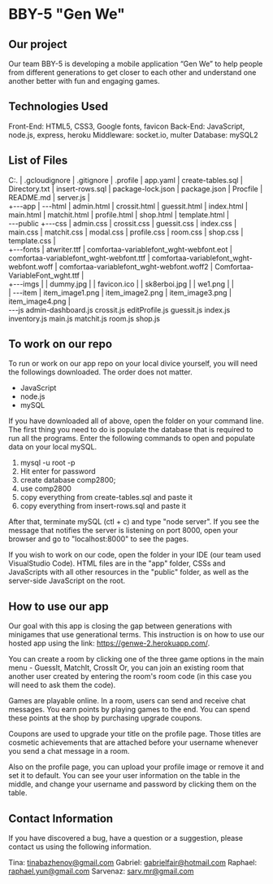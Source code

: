 # BBY-5 "Gen We"

## Our project

Our team BBY-5 is developing a mobile application “Gen We” to help people from different generations to get closer to each other and understand one another better with fun and engaging games.

## Technologies Used

Front-End: HTML5, CSS3, Google fonts, favicon
Back-End: JavaScript, node.js, express, heroku
Middleware: socket.io, multer
Database: mySQL2

## List of Files

C:.
|   .gcloudignore
|   .gitignore
|   .profile
|   app.yaml
|   create-tables.sql
|   Directory.txt
|   insert-rows.sql
|   package-lock.json
|   package.json
|   Procfile
|   README.md
|   server.js
|   
+---app
|   \---html
|           admin.html
|           crossit.html
|           guessit.html
|           index.html
|           main.html
|           matchit.html
|           profile.html
|           shop.html
|           template.html
|                   
\---public
    +---css
    |       admin.css
    |       crossit.css
    |       guessit.css
    |       index.css
    |       main.css
    |       matchit.css
    |       modal.css
    |       profile.css
    |       room.css
    |       shop.css
    |       template.css
    |       
    +---fonts
    |       atwriter.ttf
    |       comfortaa-variablefont_wght-webfont.eot
    |       comfortaa-variablefont_wght-webfont.ttf
    |       comfortaa-variablefont_wght-webfont.woff
    |       comfortaa-variablefont_wght-webfont.woff2
    |       Comfortaa-VariableFont_wght.ttf
    |       
    +---imgs
    |   |   dummy.jpg
    |   |   favicon.ico
    |   |   sk8erboi.jpg
    |   |   we1.png
    |   |   
    |   \---item
    |           item_image1.png
    |           item_image2.png
    |           item_image3.png
    |           item_image4.png
    |           
    \---js
            admin-dashboard.js
            crossit.js
            editProfile.js
            guessit.js
            index.js
            inventory.js
            main.js
            matchit.js
            room.js
            shop.js

## To work on our repo

To run or work on our app repo on your local divice yourself, you will need the followings downloaded. The order does not matter.
- JavaScript
- node.js
- mySQL

If you have downloaded all of above, open the folder on your command line. The first thing you need to do is populate the database that is required to run all the programs. Enter the following commands to open and populate data on your local mySQL.

1. mysql -u root -p
2. Hit enter for password
3. create database comp2800;
4. use comp2800
5. copy everything from create-tables.sql and paste it
6. copy everything from insert-rows.sql and paste it

After that, terminate mySQL (ctl + c) and type "node server". If you see the message that notifies the server is listening on port 8000, open your browser and go to "localhost:8000" to see the pages.

If you wish to work on our code, open the folder in your IDE (our team used VisualStudio Code). HTML files are in the "app" folder, CSSs and JavaScripts with all other resources in the "public" folder, as well as the server-side JavaScript on the root.

## How to use our app

Our goal with this app is closing the gap between generations with minigames that use generational terms. This instruction is on how to use our hosted app using the link: https://genwe-2.herokuapp.com/. 

You can create a room by clicking one of the three game options in the main menu - GuessIt, MatchIt, CrossIt Or, you can join an existing room that another user created by entering the room's room code (in this case you will need to ask them the code).

Games are playable online. In a room, users can send and receive chat messages. You earn points by playing games to the end. You can spend these points at the shop by purchasing upgrade coupons.

Coupons are used to upgrade your title on the profile page. Those titles are cosmetic achievements that are attached before your username whenever you send a chat message in a room.

Also on the profile page, you can upload your profile image or remove it and set it to default. You can see your user information on the table in the middle, and change your username and password by clicking them on the table.

## Contact Information

If you have discovered a bug, have a question or a suggestion, please contact us using the following information.

Tina: tinabazhenov@gmail.com
Gabriel: gabrielfair@hotmail.com
Raphael: raphael.yun@gmail.com
Sarvenaz: sarv.mr@gmail.com